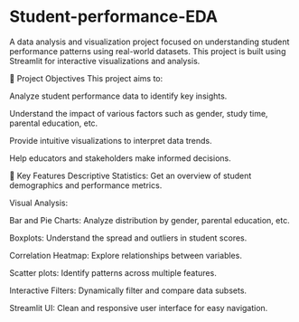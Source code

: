 # Student-performance-EDA
A data analysis and visualization project focused on understanding student performance patterns using real-world datasets. This project is built using Streamlit for interactive visualizations and analysis.


🚀 Project Objectives
This project aims to:

Analyze student performance data to identify key insights.

Understand the impact of various factors such as gender, study time, parental education, etc.

Provide intuitive visualizations to interpret data trends.

Help educators and stakeholders make informed decisions.

🧠 Key Features
Descriptive Statistics: Get an overview of student demographics and performance metrics.

Visual Analysis:

Bar and Pie Charts: Analyze distribution by gender, parental education, etc.

Boxplots: Understand the spread and outliers in student scores.

Correlation Heatmap: Explore relationships between variables.

Scatter plots: Identify patterns across multiple features.

Interactive Filters: Dynamically filter and compare data subsets.

Streamlit UI: Clean and responsive user interface for easy navigation.
